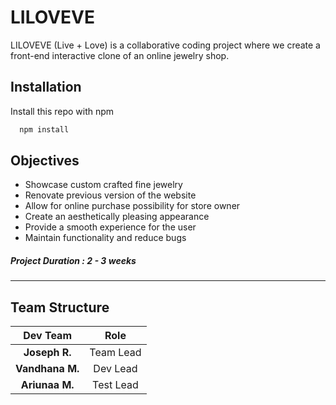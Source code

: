 
# LILOVEVE

LILOVEVE (Live + Love) is a collaborative coding project where we create a front-end interactive clone of an online jewelry shop.  



## Installation

Install this repo with npm

```bash
  npm install 
```
    
## Objectives


- Showcase custom crafted fine jewelry
- Renovate previous version of the website
- Allow for online purchase possibility for store owner
- Create an aesthetically pleasing appearance 
- Provide a smooth experience for the user
- Maintain functionality and reduce bugs

##### Project Duration : 2 - 3 weeks
---

## Team Structure

| Dev Team | Role |
| :--------------: | :-------: |
| **Joseph R.**| Team Lead |
| **Vandhana M.** | Dev Lead |
| **Ariunaa M.** | Test Lead |

